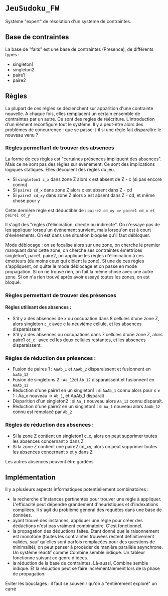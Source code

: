 # ``JeuSudoku_FW``


Système "expert" de résolution d'un système de contraintes.

## Base de contraintes

La base de "faits" est une base de contraintes (Presence), de différents types :

- singleton1
- singleton2
- paire1
- paire2


## Règles 

La plupart de ces règles se déclenchent sur apparition d'une contrainte nouvelle. A chaque fois, elles remplacent un certain ensemble de contraintes par un autre. Ce sont des règles de réécriture. L'introduction d'un élément reconfigure tout le système. Il y a peut-être alors des problèmes de concurrence : que se passe-t-il si une règle fait disparaître le nouveau venu ?


### Règles permettant de trouver des absences 

La forme de ces règles est "certaines présences impliquent des absences". Mais ce ne sont pas des règles sur événement. Ce sont des implications logiques statiques. Elles découlent des règles du jeu.

- Si `singleton1 c_x` dans zone Z alors x est absent de Z - c (si pas encore connu)
- Si `paire1 cd_x` dans zone Z  alors x est absent dans Z - cd 
- Si `paire2 cd_xy` dans zone Z  alors x est absent dans Z - cd, et même chose pour y


Cette dernière règle est déductible de : `paire2 cd_xy => paire1 cd_x et paire1 cd_y`

Il s'agit des "règles d'élimination, directe ou indirecte". On n'essaye pas de les appliquer lorsqu'un événement survient, mais lorsqu'on est à court d'événements. On est dans une situation bloquée qu'il faut débloquer. 

Mode déblocage : on se focalise alors sur une zone, on cherche le premier manquant dans cette zone, on cherche ses contraintes émettrices singleton1, paire1, paire2, on applique les règles d'élimination à ces émetteurs (du moins ceux qui ciblent la zone). Si une de ces règles s'appliquent, on quitte le mode déblocage et on passe en mode propagation. Si on ne trouve rien, on fait la même chose avec une autre zone. Si on n'a rien trouvé après avoir essayé toutes les zones, on est bloqué.


### Règles permettant de trouver des présences

#### Règles utilisant des absences :

- S'il y a des absences de x ou occupation dans 8 cellules d'une zone Z, alors singleton `c_x` avec c la neuvième cellule, et les absences disparaissent
- S'il y a des absences ou occupations dans 7 cellules d'une zone Z, alors paire1 `cd_x ` avec cd les deux cellules restantes, et les absences disparaissent.


### Règles de réduction des présences :

- Fusion de paires 1 :
    `AaAb_1` et `AaAb_2` disparaissent et fusionnent en `AaAb_12`
- Fusion de singletons 2 :
    `Aa_12`et `Ab_12` disparaissent et fusionnent en `AaAb_12`
- Réduction d'une paire1 en un singleton1 :
    si `AaAb_1` connu alors pour x ≠ 1 : Aa_x nouveau -> `Ab_1`, et AaAb_1 disparaît
- Disparition d'un singleton2  :
    si `Aa_1` nouveau alors  `Aa_12` connu disparaît.
- Réduction d'une paire2 en un singleton1 :
    si `Aa_1` nouveau alors `AaAb_12` connu est remplacé par `Ab_2`

### Règles de réduction des absences :

- Si la zone Z contient un singleton1 c_x, alors on peut supprimer toutes les absences concernant x dans Z
- Si la zone Z contient une paire2 cd_xy, alors on peut supprimer toutes les absences concernant x et y dans Z

Les autres absences peuvent être gardées


## Implémentation


Il y a plusieurs aspects informatiques potentiellement combinatoires :

- la recherche d'instances pertinentes pour trouver une règle à appliquer. L'efficacité peut dépendre grandement d'heuristiques et d'indexations compilées. Il s'agit du problème général des requêtes dans une base de données.
- ayant trouvé des instances, appliquer une règle pour créer des déductions n'est pas vraiment combinatoire. C'est fonctionnel.
- la propagation des déductions faites. Etant donné que le raisonnement est monotone (toutes les contraintes trouvées restent définitivement valides, sauf qu'elles sont parfois remplacées pour des questions de minimalité), on peut penser à procéder de manière parallèle asynchrone. Un système réactif comme Combine semble indiqué. Un tableur fonctionne suivant ce genre d'idées.
- la réduction de la base de contraintes. Là-aussi, Combine semble indiqué. Et la réduction peut se faire incrémentalement lors de la phase de propagation.

Eviter les bouclages : il faut se souvenir qu'on a "entièrement exploré" un carré
